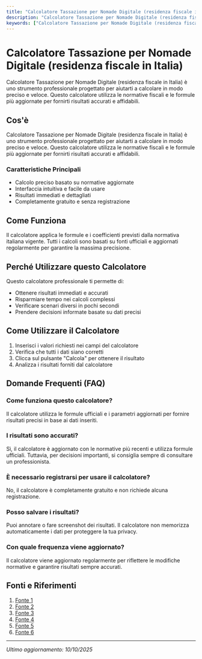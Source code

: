 ```yaml
---
title: "Calcolatore Tassazione per Nomade Digitale (residenza fiscale in Italia)"
description: "Calcolatore Tassazione per Nomade Digitale (residenza fiscale in Italia) è uno strumento professionale progettato per aiutarti a calcolare in modo preciso e veloce. Questo calcolatore utilizza le normative fiscali e le formule più aggiornate per fornirti risultati accurati e affidabili."
keywords: ["Calcolatore Tassazione per Nomade Digitale (residenza fiscale in Italia)", "calcolatore", "calcolo online"]
---
```


# Calcolatore Tassazione per Nomade Digitale (residenza fiscale in Italia)

Calcolatore Tassazione per Nomade Digitale (residenza fiscale in Italia) è uno strumento professionale progettato per aiutarti a calcolare in modo preciso e veloce. Questo calcolatore utilizza le normative fiscali e le formule più aggiornate per fornirti risultati accurati e affidabili.

## Cos'è

Calcolatore Tassazione per Nomade Digitale (residenza fiscale in Italia) è uno strumento professionale progettato per aiutarti a calcolare in modo preciso e veloce. Questo calcolatore utilizza le normative fiscali e le formule più aggiornate per fornirti risultati accurati e affidabili.

### Caratteristiche Principali

- Calcolo preciso basato su normative aggiornate
- Interfaccia intuitiva e facile da usare
- Risultati immediati e dettagliati
- Completamente gratuito e senza registrazione

## Come Funziona

Il calcolatore applica le formule e i coefficienti previsti dalla normativa italiana vigente. Tutti i calcoli sono basati su fonti ufficiali e aggiornati regolarmente per garantire la massima precisione.

## Perché Utilizzare questo Calcolatore

Questo calcolatore professionale ti permette di:

- Ottenere risultati immediati e accurati
- Risparmiare tempo nei calcoli complessi
- Verificare scenari diversi in pochi secondi
- Prendere decisioni informate basate su dati precisi

## Come Utilizzare il Calcolatore

1. Inserisci i valori richiesti nei campi del calcolatore
2. Verifica che tutti i dati siano corretti
3. Clicca sul pulsante "Calcola" per ottenere il risultato
4. Analizza i risultati forniti dal calcolatore

## Domande Frequenti (FAQ)

### Come funziona questo calcolatore?

Il calcolatore utilizza le formule ufficiali e i parametri aggiornati per fornire risultati precisi in base ai dati inseriti.

### I risultati sono accurati?

Sì, il calcolatore è aggiornato con le normative più recenti e utilizza formule ufficiali. Tuttavia, per decisioni importanti, si consiglia sempre di consultare un professionista.

### È necessario registrarsi per usare il calcolatore?

No, il calcolatore è completamente gratuito e non richiede alcuna registrazione.

### Posso salvare i risultati?

Puoi annotare o fare screenshot dei risultati. Il calcolatore non memorizza automaticamente i dati per proteggere la tua privacy.

### Con quale frequenza viene aggiornato?

Il calcolatore viene aggiornato regolarmente per riflettere le modifiche normative e garantire risultati sempre accurati.

## Fonti e Riferimenti

1. [Fonte 1](https://www.itaxa.it/blog/nomadi-digitali-tasse-residenza-fiscale/)
2. [Fonte 2](https://fiscomania.com/nomade-digitale/)
3. [Fonte 3](https://pagopa.odcec.roma.it/index.php?option=com_wbmfm&format=raw&cod=NDMyMTc=)
4. [Fonte 4](https://quickfisco.it/blog/nomadi-digitali/)
5. [Fonte 5](https://armenian-lawyer.com/it/business-immigration/digital-nomad-zero-tax-residency-strategy/)
6. [Fonte 6](https://www.traveljam.it/destinazioni/consigli-per-viaggiare/nomadi-digitali-e-lavoratori-da-remoto-tasse-e-agevolazioni/)

---

*Ultimo aggiornamento: 10/10/2025*
